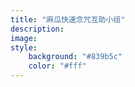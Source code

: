 ```yaml
---
title: "麻瓜快速念咒互助小组"
description: 
image: 
style:
    background: "#839b5c"
    color: "#fff"
---
```


